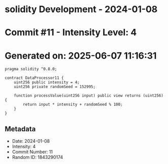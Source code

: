 ﻿# solidity Development - 2024-01-08
# Commit #11 - Intensity Level: 4
# Generated on: 2025-06-07 11:16:31
```solidity
pragma solidity ^0.8.0;

contract DataProcessor11 {
    uint256 public intensity = 4;
    uint256 private randomSeed = 152995;

    function processValue(uint256 input) public view returns (uint256) {
        return input * intensity + randomSeed % 100;
    }
}
```
## Metadata
- Date: 2024-01-08
- Intensity: 4
- Commit Number: 11
- Random ID: 1843290174
